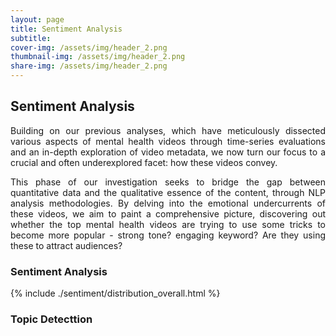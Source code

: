 ```yaml
---
layout: page
title: Sentiment Analysis
subtitle:  
cover-img: /assets/img/header_2.png
thumbnail-img: /assets/img/header_2.png
share-img: /assets/img/header_2.png
---
```


## Sentiment Analysis

<div style="text-align: justify">Building on our previous analyses, which have meticulously dissected various aspects of mental health videos through time-series evaluations and an in-depth exploration of video metadata, we now turn our focus to a crucial and often underexplored facet: how these videos convey. 

This phase of our investigation seeks to bridge the gap between quantitative data and the qualitative essence of the content, through NLP analysis methodologies. By delving into the emotional undercurrents of these videos, we aim to paint a comprehensive picture, discovering out whether the top mental health videos are trying to use some tricks to become more popular - strong tone? engaging keyword? Are they using these to attract audiences?
</div>



### Sentiment Analysis

{% include ./sentiment/distribution_overall.html %}



### Topic Detecttion
